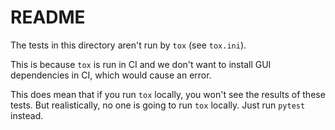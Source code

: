# README

The tests in this directory aren't run by `tox` (see `tox.ini`).

This is because `tox` is run in CI and we don't want to install GUI dependencies in CI, which would cause an error.

This does mean that if you run `tox` locally, you won't see the results of these tests. But realistically, no one is going to run `tox` locally. Just run `pytest` instead.
